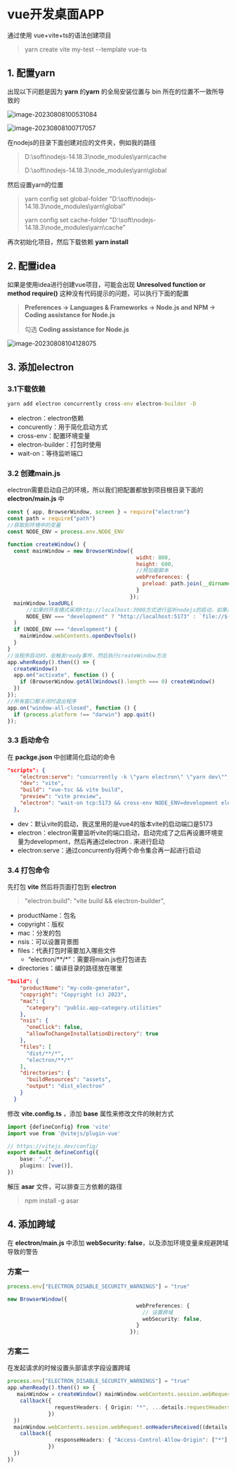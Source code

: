 

# vue开发桌面APP

通过使用 vue+vite+ts的语法创建项目

> yarn create vite my-test --template vue-ts

## 1. 配置yarn

出现以下问题是因为 **yarn** 的**yarn** 的全局安装位置与 bin 所在的位置不一致所导致的

![image-20230808100531084](images/image-20230808100531084.png)

![image-20230808100717057](images/image-20230808100717057.png)

在nodejs的目录下面创建对应的文件夹，例如我的路径

> D:\soft\nodejs-14.18.3\node_modules\yarn\cache
>
> D:\soft\nodejs-14.18.3\node_modules\yarn\global

然后设置yarn的位置

> yarn config set global-folder "D:\soft\nodejs-14.18.3\node_modules\yarn\global"
>
> yarn config set cache-folder "D:\soft\nodejs-14.18.3\node_modules\yarn\cache"

再次初始化项目，然后下载依赖 **yarn install**

## 2. 配置idea

如果是使用idea进行创建vue项目，可能会出现 **Unresolved function or method require()** 这种没有代码提示的问题，可以执行下面的配置

> **Preferences -> Languages & Frameworks -> Node.js and NPM -> Coding assistance for Node.js**
>
> 勾选 **Coding assistance for Node.js**

![image-20230808104128075](images/image-20230808104128075.png)

## 3. 添加electron

### 3.1下载依赖

```cmd
yarn add electron concurrently cross-env electron-builder -D
```

- electron：electron依赖
- concurently：用于简化启动方式
- cross-env：配置环境变量
- electron-builder：打包时使用
- wait-on：等待监听端口

### 3.2 创建main.js

electron需要启动自己的环境，所以我们把配置都放到项目根目录下面的 **electron/main.js** 中

```javascript
const { app, BrowserWindow, screen } = require("electron")
const path = require("path")
//获取到环境中的变量
const NODE_ENV = process.env.NODE_ENV

function createWindow() {
  const mainWindow = new BrowserWindow({
                                         widht: 800,
                                         height: 600,
                                         //预加载脚本
                                         webPreferences: {
                                           preload: path.join(__dirname, "preload.js")
                                         }
                                       });
  mainWindow.loadURL(
      //如果时开发模式采用http://localhost:3000方式进行监听nodejs的启动，如果是生产模式采用file://方式加载打包后的文件
      NODE_ENV === "development" ? "http://localhost:5173" : `file://${path.join(__dirname, "../dist/index.html")}`
  )
  if (NODE_ENV === "development") {
    mainWindow.webContents.openDevTools()
  }
}
//当程序启动时，会触发ready事件，然后执行createWindow方法
app.whenReady().then(() => {
  createWindow()
  app.on("activate", function () {
    if (BrowserWindow.getAllWindows().length === 0) createWindow()
  })
});
//所有窗口都关闭时退出程序
app.on("window-all-closed", function () {
  if (process.platform !== "darwin") app.quit()
});

```

### 3.3 启动命令

在 **packge.json** 中创建简化启动的命令

```json
"scripts": {
    "electron:serve": "concurrently -k \"yarn electron\" \"yarn dev\"",
    "dev": "vite",
    "build": "vue-tsc && vite build",
    "preview": "vite preview",
    "electron": "wait-on tcp:5173 && cross-env NODE_ENV=development electron ."
  },
```

- dev：默认vite的启动，我这里用的是vue4的版本vite的启动端口是5173
- electron：electron需要监听vite的端口启动，启动完成了之后再设置环境变量为development，然后再通过electron . 来进行启动
- electron:serve：通过concurrently将两个命令集合再一起进行启动

### 3.4 打包命令

先打包 **vite** 然后将页面打包到 **electron**

> "electron:build": "vite build && electron-builder",

- productName：包名
- copyright：版权
- mac：分发的包
- nsis：可以设置背景图
- files：代表打包时需要加入哪些文件
  - “electron/**/\*”：需要将main.js也打包进去
- directories：编译目录的路径放在哪里

```json
"build": {
    "productName": "my-code-generator",
    "copyright": "Copyright (c) 2023",
    "mac": {
      "category": "public.app-category.utilities"
    },
    "nsis": {
      "oneClick": false,
      "allowToChangeInstallationDirectory": true
    },
    "files": [
      "dist/**/*",
      "electron/**/*"
    ],
    "directories": {
      "buildResources": "assets",
      "output": "dist_electron"
    }
  }

```

修改 **vite.config.ts** ，添加 **base** 属性来修改文件的映射方式

```typescript
import {defineConfig} from 'vite'
import vue from '@vitejs/plugin-vue'

// https://vitejs.dev/config/
export default defineConfig({
    base: "./",
    plugins: [vue()],
})
```

解压 **asar** 文件，可以排查三方依赖的路径

> npm install -g asar

## 4. 添加跨域

在 **electron/main.js** 中添加 **webSecurity: false**，以及添加环境变量来规避跨域导致的警告

### 方案一

```typescript
process.env["ELECTRON_DISABLE_SECURITY_WARNINGS"] = "true"

new BrowserWindow({
                                         webPreferences: {
                                           // 设置跨域
                                           webSecurity: false,
                                         }
                                       });
```

### 方案二

在发起请求的时候设置头部请求字段设置跨域

```typescript
process.env["ELECTRON_DISABLE_SECURITY_WARNINGS"] = "true"
app.whenReady().then(() => {
   mainWindow = createWindow() mainWindow.webContents.session.webRequest.onBeforeSendHeaders((details, callback) => {
    callback({
               requestHeaders: { Origin: "*", ...details.requestHeaders }
             })
  })
  mainWindow.webContents.session.webRequest.onHeadersReceived((details, callback) => {
    callback({
               responseHeaders: { "Access-Control-Allow-Origin": ["*"], ...details.responseHeaders }
             })
  })
})
```

